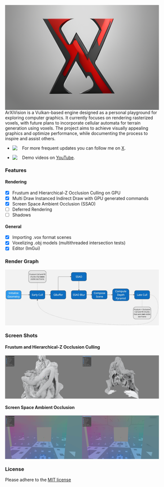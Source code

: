 <img align="center" padding="2" src="data/images/arxivision/ArXiVisionLogoUpscaled.png"/>
ArXiVision is a Vulkan-based engine designed as a personal playground for exploring computer graphics. It currently focuses on rendering rasterized voxels, with future plans to incorporate cellular automata for terrain generation using voxels. The project aims to achieve visually appealing graphics and optimize performance, while documenting the process to inspire and assist others.

- <img align="left" width="32" src="https://i.pinimg.com/736x/99/65/5e/99655e9fe24eb0a7ea38de683cedb735.jpg"/>For more frequent updates you can follow me on <a href="https://twitter.com/Kiiiri7">X</a>.
  
- <img align="left" width="32" src="https://www.freeiconspng.com/uploads/youtube-icon-app-logo-png-9.png"/>Demo videos on <a href="https://www.youtube.com/@kiriakosgavras108">YouTube</a>.

### Features
#### Rendering
- [x] Frustum and Hierarchical-Z Occlusion Culling on GPU
- [x] Multi Draw Instanced Indirect Draw with GPU generated commands
- [x] Screen Space Ambient Occlusion (SSAO)
- [ ] Deferred Rendering
- [ ] Shadows

#### General
- [x] Importing .vox format scenes
- [x] Voxelizing .obj models (multithreaded intersection tests)
- [x] Editor (ImGui)

### Render Graph
<img align="center" padding="2" src="data/images/arxivision/Flowchart.jpg"/>

### Screen Shots
#### Frustum and Hierarchical-Z Occlusion Culling
<img align="center" padding="2" src="data/images/arxivision/Frustum_Occlusion_Culling.png"/>

#### Screen Space Ambient Occlusion
<img align="center" padding="2" src="data/images/arxivision/SSAO.png"/>

### License
Please adhere to the <a href="https://en.wikipedia.org/wiki/MIT_License">MIT license</a> 